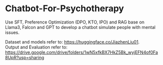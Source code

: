 # Chatbot-For-Psychotherapy
Use SFT, Preference Optimization (DPO, KTO, IPO) and RAG base on Llama3, Falcon and GPT to develop a chatbot simulate people with mental issues.

Dataset and models refer to: https://huggingface.co/JiazhenLiu01.  
Output and Evaluation refer to: https://drive.google.com/drive/folders/1wN5xfkBX7HkZ5Bk_wyjEFN4of0Fa8UpR?usp=sharing
